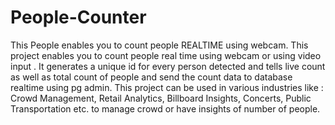 # People-Counter
This People enables you to count people REALTIME using webcam.
This project enables you to count people real time using webcam or using video input .
It generates a unique id for every person detected and tells live count as well as total count of people and send the count data to database realtime using pg admin. This project can be used in various industries like : Crowd Management, Retail Analytics, Billboard Insights, Concerts, Public Transportation etc. to manage crowd or have insights of number of people.
